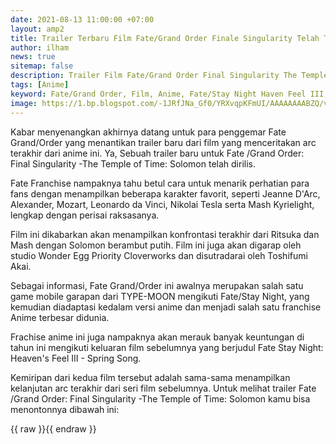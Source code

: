 ```yaml
---
date: 2021-08-13 11:00:00 +07:00
layout: amp2
title: Trailer Terbaru Film Fate/Grand Order Finale Singularity Telah Terbit
author: ilham
news: true
sitemap: false
description: Trailer Film Fate/Grand Order Final Singularity The Temple of Time Solomon telah dirilis. Lihat Cuplikannya disini.
tags: [Anime]
keyword: Fate/Grand Order, Film, Anime, Fate/Stay Night Haven Feel III, Fate/Grand Order Final Singularity The Temple of Time Solomon
image: https://1.bp.blogspot.com/-1JRfJNa_Gf0/YRXvqpKFmUI/AAAAAAAABZQ/vj5llaH7OT4CPJ23npWxUmcSEp8_1dRWQCLcBGAsYHQ/s0/20210812_201448_0000.jpg
---
```

Kabar menyenangkan akhirnya datang untuk para penggemar Fate Grand/Order yang menantikan trailer baru dari film yang menceritakan arc terakhir dari anime ini. Ya, Sebuah trailer baru untuk  Fate /Grand Order: Final Singularity -The Temple of Time: Solomon telah dirilis.

Fate Franchise nampaknya tahu betul cara untuk menarik perhatian para fans dengan menampilkan beberapa karakter favorit, seperti Jeanne D'Arc, Alexander, Mozart, Leonardo da Vinci, Nikolai Tesla serta Mash Kyrielight, lengkap dengan perisai raksasanya.

Film ini dikabarkan akan menampilkan konfrontasi terakhir dari Ritsuka dan Mash dengan Solomon berambut putih. Film ini juga akan digarap oleh studio Wonder Egg Priority Cloverworks dan disutradarai oleh Toshifumi Akai.

Sebagai informasi, Fate Grand/Order ini awalnya merupakan salah satu game mobile garapan dari TYPE-MOON mengikuti Fate/Stay Night, yang kemudian diadaptasi kedalam versi anime dan menjadi salah satu franchise Anime terbesar didunia.

Frachise anime ini juga nampaknya akan merauk banyak keuntungan di tahun ini mengikuti keluaran film sebelumnya yang berjudul Fate Stay Night: Heaven's Feel III - Spring Song.

Kemiripan dari kedua film tersebut adalah sama-sama menampilkan kelanjutan arc terakhir dari seri film sebelumnya. Untuk melihat trailer Fate /Grand Order: Final Singularity -The Temple of Time: Solomon kamu bisa menontonnya dibawah ini:

{{ raw }}<amp-youtube data-videoid="q8MREdw5zo8" layout="responsive" width="480" height="270"></amp-youtube>{{ endraw }}
